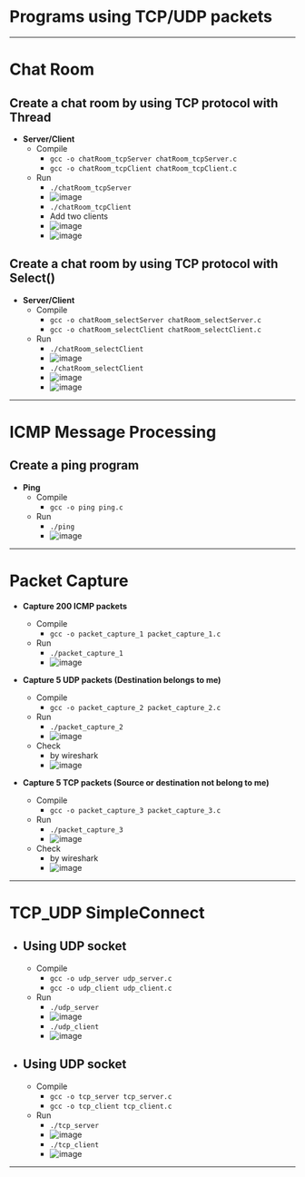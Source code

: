 # **Programs using TCP/UDP packets**

***

# Chat Room

## **Create a chat room by using TCP protocol with Thread**

- **Server/Client**
	- Compile
		- ```gcc -o chatRoom_tcpServer chatRoom_tcpServer.c```
		- ```gcc -o chatRoom_tcpClient chatRoom_tcpClient.c```
	- Run
		- ```./chatRoom_tcpServer```
		- ![image](https://github.com/kirtox/TCPIP/tree/main/Chat%20Room/tcpServer.png)
		- ```./chatRoom_tcpClient```
		- Add two clients
		- ![image](https://github.com/kirtox/TCPIP/tree/main/Chat%20Room/tcpClient1.png)
		- ![image](https://github.com/kirtox/TCPIP/tree/main/Chat%20Room/tcpClient2.png)

## **Create a chat room by using TCP protocol with Select()**

- **Server/Client**
	- Compile
		- ```gcc -o chatRoom_selectServer chatRoom_selectServer.c```
		- ```gcc -o chatRoom_selectClient chatRoom_selectClient.c```
	- Run
		- ```./chatRoom_selectClient```
		- ![image](https://github.com/kirtox/TCPIP/tree/main/Chat%20Room/selectServer.png)
		- ```./chatRoom_selectClient```
		- ![image](https://github.com/kirtox/TCPIP/tree/main/Chat%20Room/selectClient1.png)
		- ![image](https://github.com/kirtox/TCPIP/tree/main/Chat%20Room/selectClient2.png)

***

# ICMP Message Processing

## **Create a ping program**

- **Ping**
	- Compile
		- ```gcc -o ping ping.c```
	- Run
		- ```./ping```
		- ![image](https://github.com/kirtox/TCPIP/tree/main/ICMP%20Message%20Processing/ping.png)

***

# Packet Capture

- **Capture 200 ICMP packets**
	- Compile
		- ```gcc -o packet_capture_1 packet_capture_1.c```
	- Run
		- ```./packet_capture_1```
		- ![image](https://github.com/kirtox/TCPIP/tree/main/Packet%20Capture/packet_capture_1.png)

- **Capture 5 UDP packets (Destination belongs to me)**
	- Compile
		- ```gcc -o packet_capture_2 packet_capture_2.c```
	- Run
		- ```./packet_capture_2```
		- ![image](https://github.com/kirtox/TCPIP/tree/main/Packet%20Capture/packet_capture_2.png)
	- Check
		- by wireshark
		- ![image](https://github.com/kirtox/TCPIP/tree/main/Packet%20Capture/udpWireshark.png)


- **Capture 5 TCP packets (Source or destination not belong to me)**
	- Compile
		- ```gcc -o packet_capture_3 packet_capture_3.c```
	- Run
		- ```./packet_capture_3```
		- ![image](https://github.com/kirtox/TCPIP/tree/main/Packet%20Capture/packet_capture_3.png)
	- Check
		- by wireshark
		- ![image](https://github.com/kirtox/TCPIP/tree/main/Packet%20Capture/tcpWireshark.png)

***

# TCP_UDP SimpleConnect

- ## **Using UDP socket**
	- Compile
		- ```gcc -o udp_server udp_server.c```
		- ```gcc -o udp_client udp_client.c```
	- Run
		- ```./udp_server```
		- ![image](https://github.com/kirtox/TCPIP/tree/main/TCP_UDP%20SimpleConnect/udpServer.png)
		- ```./udp_client```
		- ![image](https://github.com/kirtox/TCPIP/tree/main/TCP_UDP%20SimpleConnect/udpClient.png)


- ## **Using UDP socket**
	- Compile
		- ```gcc -o tcp_server tcp_server.c```
		- ```gcc -o tcp_client tcp_client.c```
	- Run
		- ```./tcp_server```
		- ![image](https://github.com/kirtox/TCPIP/tree/main/TCP_UDP%20SimpleConnect/tcpServer.png)
		- ```./tcp_client```
		- ![image](https://github.com/kirtox/TCPIP/tree/main/TCP_UDP%20SimpleConnect/tcpClient.png)

***

